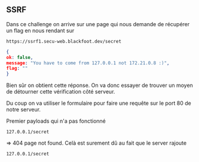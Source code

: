 
## SSRF 

Dans ce challenge on arrive sur une page qui nous demande de récupérer un flag en nous rendant sur 

```URL
https://ssrf1.secu-web.blackfoot.dev/secret
```


```JSON
{
ok: false,
message: "You have to come from 127.0.0.1 not 172.21.0.8 :)",
flag: ""
}
```

Bien sûr on obtient cette réponse. On va donc essayer de trouver un moyen de détourner cette vérification côté serveur.

Du coup on va utiliser le formulaire pour faire une requête sur le port 80 de notre serveur.

Premier payloads qui n'a pas fonctionné

```URL
127.0.0.1/secret
```
=> 404 page not found. Celà est surement dû au fait que le server rajoute

```URL
127.0.0.1/secret
```
